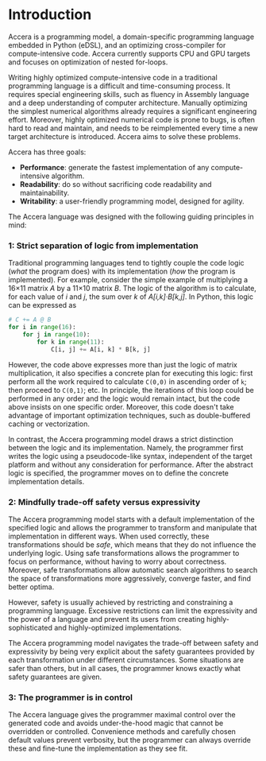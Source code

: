 [//]: # (Project: Accera)
[//]: # (Version: v<<VERSION>>)

# Introduction
Accera is a programming model, a domain-specific programming language embedded in Python (eDSL), and an optimizing cross-compiler for compute-intensive code. Accera currently supports CPU and GPU targets and focuses on optimization of nested for-loops.

Writing highly optimized compute-intensive code in a traditional programming language is a difficult and time-consuming process. It requires special engineering skills, such as fluency in Assembly language and a deep understanding of computer architecture. Manually optimizing the simplest numerical algorithms already requires a significant engineering effort. Moreover, highly optimized numerical code is prone to bugs, is often hard to read and maintain, and needs to be reimplemented every time a new target architecture is introduced. Accera aims to solve these problems.

Accera has three goals:

* **Performance**: generate the fastest implementation of any compute-intensive algorithm.
* **Readability**: do so without sacrificing code readability and maintainability.
* **Writability**: a user-friendly programming model, designed for agility.

The Accera language was designed with the following guiding principles in mind:

### 1: Strict separation of logic from implementation
Traditional programming languages tend to tightly couple the code logic (*what* the program does) with its implementation (*how* the program is implemented). For example, consider the simple example of multiplying a 16&times;11 matrix *A* by a 11&times;10 matrix *B*. The logic of the algorithm is to calculate, for each value of *i* and *j*, the sum over *k* of *A[i,k]&middot;B[k,j]*. In Python, this logic can be expressed as
```python
# C += A @ B
for i in range(16):
    for j in range(10):
        for k in range(11):
            C[i, j] += A[i, k] * B[k, j]
```
However, the code above expresses more than just the logic of matrix multiplication, it also specifies a concrete plan for executing this logic: first perform all the work required to calculate `C(0,0)` in ascending order of `k`; then proceed to `C(0,1)`; etc. In principle, the iterations of this loop could be performed in any order and the logic would remain intact, but the code above insists on one specific order. Moreover, this code doesn't take advantage of important optimization techniques, such as double-buffered caching or vectorization.

In contrast, the Accera programming model draws a strict distinction between the logic and its implementation. Namely, the programmer first writes the logic using a pseudocode-like syntax, independent of the target platform and without any consideration for performance. After the abstract logic is specified, the programmer moves on to define the concrete implementation details.

### 2: Mindfully trade-off safety versus expressivity
The Accera programming model starts with a default implementation of the specified logic and allows the programmer to transform and manipulate that implementation in different ways. When used correctly, these transformations should be *safe*, which means that they do not influence the underlying logic. Using safe transformations allows the programmer to focus on performance, without having to worry about correctness. Moreover, safe transformations allow automatic search algorithms to search the space of transformations more aggressively, converge faster, and find better optima.

However, safety is usually achieved by restricting and constraining a programming language. Excessive restrictions can limit the expressivity and the power of a language and prevent its users from creating highly-sophisticated and highly-optimized implementations.

The Accera programming model navigates the trade-off between safety and expressivity by being very explicit about the safety guarantees provided by each transformation under different circumstances. Some situations are safer than others, but in all cases, the programmer knows exactly what safety guarantees are given.

### 3: The programmer is in control
The Accera language gives the programmer maximal control over the generated code and avoids under-the-hood magic that cannot be overridden or controlled. Convenience methods and carefully chosen default values prevent verbosity, but the programmer can always override these and fine-tune the implementation as they see fit.


<div style="page-break-after: always;"></div>
